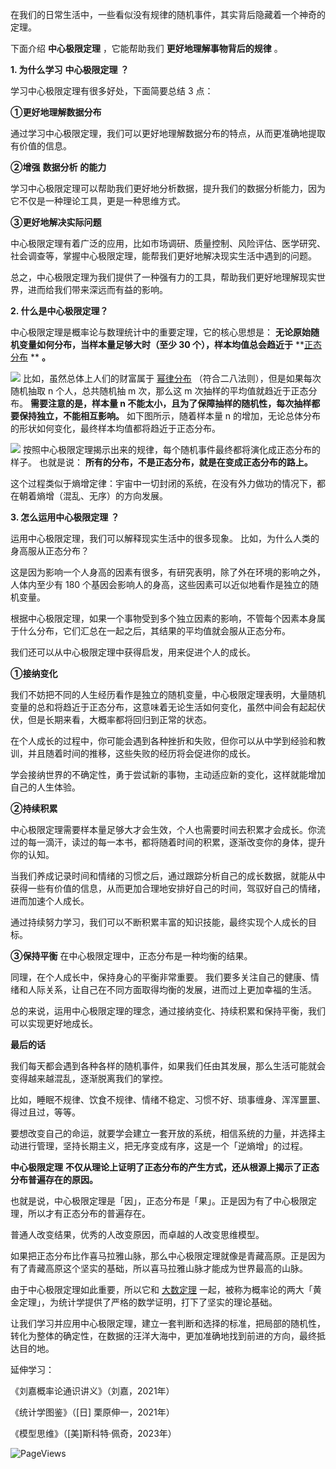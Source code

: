 在我们的日常生活中，一些看似没有规律的随机事件，其实背后隐藏着一个神奇的定理。  

下面介绍 **中心极限定理** ，它能帮助我们 **更好地理解事物背后的规律** 。  

**1. 为什么学习** **中心极限定理** **？**

学习中心极限定理有很多好处，下面简要总结 3 点： 

**①更好地理解数据分布**

通过学习中心极限定理，我们可以更好地理解数据分布的特点，从而更准确地提取有价值的信息。 

**②增强** **数据分析** **的能力**

学习中心极限定理可以帮助我们更好地分析数据，提升我们的数据分析能力，因为它不仅是一种理论工具，更是一种思维方式。 

**③更好地解决实际问题**

中心极限定理有着广泛的应用，比如市场调研、质量控制、风险评估、医学研究、社会调查等，掌握中心极限定理，能帮我们更好地解决现实生活中遇到的问题。

总之，中心极限定理为我们提供了一种强有力的工具，帮助我们更好地理解现实世界，进而给我们带来深远而有益的影响。  

**2. 什么是中心极限定理？**

 

中心极限定理是概率论与数理统计中的重要定理，它的核心思想是： **无论原始随机变量如何分布，当样本量足够大时（至少 30 个），样本均值总会趋近于** **[正态分布](https://mp.weixin.qq.com/s?__biz=MzA4ODE2OTIxMw==&mid=2653477503&idx=1&sn=49d9b1e1355358a85a3ae15198ff2757&scene=21#wechat_redirect) ** **。**

![](https://mmbiz.qpic.cn/mmbiz_png/giaycic3UNwo3hHgkWicT0W7vAgodLMR0g9dlU77zH58bP51V4SgEHvu4PcRTuTaLVWQhv044d8OMyWdbjzUF4viaw/640?wx_fmt=png) 比如，虽然总体上人们的财富属于 [幂律分布](https://mp.weixin.qq.com/s?__biz=MzA4ODE2OTIxMw==&mid=2653477556&idx=1&sn=d2642afe4a49f020d73cc73b07b075a1&scene=21#wechat_redirect) （符合二八法则），但是如果每次随机抽取 n 个人，总共随机抽 m 次，那么这 m 次抽样的平均值就趋近于正态分布。  **需要注意的是，样本量 n 不能太小，且为了保障抽样的随机性，每次抽样都要保持独立，不能相互影响。** 如下图所示，随着样本量 n 的增加，无论总体分布的形状如何变化，最终样本均值都将趋近于正态分布。

![](https://mmbiz.qpic.cn/mmbiz_png/giaycic3UNwo3hHgkWicT0W7vAgodLMR0g9GadtHCve1TAfvYRDCmYlClI8L4TNqVydua3BKHXLQwHIF3vXcBknzw/640?wx_fmt=png) 按照中心极限定理揭示出来的规律，每个随机事件最终都将演化成正态分布的样子。  也就是说： **所有的分布，不是正态分布，就是在变成正态分布的路上。**

这个过程类似于熵增定律：宇宙中一切封闭的系统，在没有外力做功的情况下，都在朝着熵增（混乱、无序）的方向发展。  

**3. 怎么运用中心极限定理** **？**

 

运用中心极限定理，我们可以解释现实生活中的很多现象。  比如，为什么人类的身高服从正态分布？

这是因为影响一个人身高的因素有很多，有研究表明，除了外在环境的影响之外，人体内至少有 180 个基因会影响人的身高，这些因素可以近似地看作是独立的随机变量。

根据中心极限定理，如果一个事物受到多个独立因素的影响，不管每个因素本身属于什么分布，它们汇总在一起之后，其结果的平均值就会服从正态分布。

我们还可以从中心极限定理中获得启发，用来促进个人的成长。 

**①接纳变化**

我们不妨把不同的人生经历看作是独立的随机变量，中心极限定理表明，大量随机变量的总和将趋近于正态分布，这意味着无论生活如何变化，虽然中间会有起起伏伏，但是长期来看，大概率都将回归到正常的状态。

在个人成长的过程中，你可能会遇到各种挫折和失败，但你可以从中学到经验和教训，并且随着时间的推移，这些失败的经历将会促进你的成长。

学会接纳世界的不确定性，勇于尝试新的事物，主动适应新的变化，这样就能增加自己的人生体验。 

**②持续积累**

中心极限定理需要样本量足够大才会生效，个人也需要时间去积累才会成长。你流过的每一滴汗，读过的每一本书，都将随着时间的积累，逐渐改变你的身体，提升你的认知。

当我们养成记录时间和情绪的习惯之后，通过跟踪分析自己的成长数据，就能从中获得一些有价值的信息，从而更加合理地安排好自己的时间，驾驭好自己的情绪，进而加速个人成长。

通过持续努力学习，我们可以不断积累丰富的知识技能，最终实现个人成长的目标。 

**③保持平衡** 在中心极限定理中，正态分布是一种均衡的结果。

同理，在个人成长中，保持身心的平衡非常重要。  我们要多关注自己的健康、情绪和人际关系，让自己在不同方面取得均衡的发展，进而过上更加幸福的生活。

总的来说，运用中心极限定理的理念，通过接纳变化、持续积累和保持平衡，我们可以实现更好地成长。  

**最后的话**

我们每天都会遇到各种各样的随机事件，如果我们任由其发展，那么生活可能就会变得越来越混乱，逐渐脱离我们的掌控。

比如，睡眠不规律、饮食不规律、情绪不稳定、习惯不好、琐事缠身、浑浑噩噩、得过且过，等等。

要想改变自己的命运，就要学会建立一套开放的系统，相信系统的力量，并选择主动进行管理，坚持长期主义，把无序变成有序，这是一个「逆熵增」的过程。

**中心极限定理** **不仅从理论上证明了正态分布的产生方式，还从根源上揭示了正态分布普遍存在的原因。**

也就是说，中心极限定理是「因」，正态分布是「果」。正是因为有了中心极限定理，所以才有正态分布的普遍存在。

普通人改变结果，优秀的人改变原因，而卓越的人改变思维模型。

如果把正态分布比作喜马拉雅山脉，那么中心极限定理就像是青藏高原。正是因为有了青藏高原这个坚实的基础，所以喜马拉雅山脉才能成为世界最高的山脉。

由于中心极限定理如此重要，所以它和 [大数定理](https://mp.weixin.qq.com/s?__biz=MzA4ODE2OTIxMw==&mid=2653482073&idx=1&sn=2f9b3d0dfe15d88c0d8ad0a644849a05&scene=21#wechat_redirect) 一起，被称为概率论的两大「黄金定理」，为统计学提供了严格的数学证明，打下了坚实的理论基础。

让我们学习并应用中心极限定理，建立一套判断和选择的标准，把局部的随机性，转化为整体的确定性，在数据的汪洋大海中，更加准确地找到前进的方向，最终抵达目的地。

延伸学习：  

《刘嘉概率论通识讲义》（刘嘉，2021年）  

《统计学图鉴》（[日] 栗原伸一，2021年）  

《模型思维》（[美]斯科特·佩奇，2023年）



![PageViews](https://visitor-badge.laobi.icu/badge?page_id=sjhfx.linji&left_text=PageViews&right_color=%2300589F)
